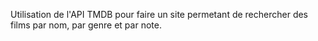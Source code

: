 Utilisation de l'API TMDB pour faire un site permetant de rechercher des films par nom, par genre et par note.
